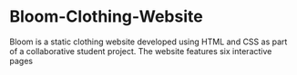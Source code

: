 # Bloom-Clothing-Website
Bloom is a static clothing website developed using HTML and CSS as part of a collaborative student project. The website features six interactive pages
